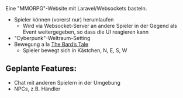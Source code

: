 Eine "MMORPG"-Website mit Laravel/Websockets basteln.
- Spieler können (vorerst nur) herumlaufen
	- Wird via Websocket-Server an andere Spieler in der Gegend als Event weitergegeben, so dass die UI reagieren kann
- "Cyberpunk"-Weltraum-Setting
- Bewegung a la [The Bard’s Tale](https://de.wikipedia.org/wiki/The_Bard%E2%80%99s_Tale)
	- Spieler bewegt sich in Kästchen, N, E, S, W

## Geplante Features:  
- Chat mit anderen Spielern in der Umgebung
- NPCs, z.B. Händler